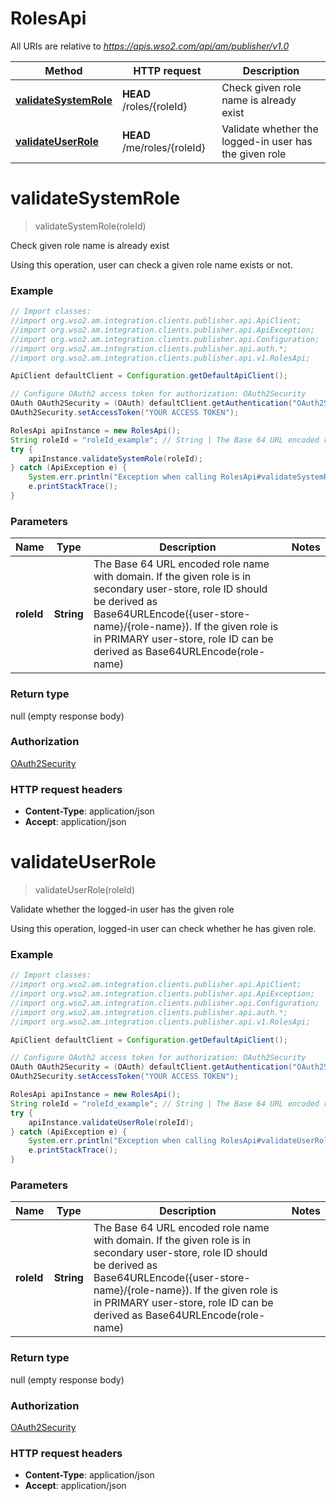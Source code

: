 # RolesApi

All URIs are relative to *https://apis.wso2.com/api/am/publisher/v1.0*

Method | HTTP request | Description
------------- | ------------- | -------------
[**validateSystemRole**](RolesApi.md#validateSystemRole) | **HEAD** /roles/{roleId} | Check given role name is already exist
[**validateUserRole**](RolesApi.md#validateUserRole) | **HEAD** /me/roles/{roleId} | Validate whether the logged-in user has the given role


<a name="validateSystemRole"></a>
# **validateSystemRole**
> validateSystemRole(roleId)

Check given role name is already exist

Using this operation, user can check a given role name exists or not. 

### Example
```java
// Import classes:
//import org.wso2.am.integration.clients.publisher.api.ApiClient;
//import org.wso2.am.integration.clients.publisher.api.ApiException;
//import org.wso2.am.integration.clients.publisher.api.Configuration;
//import org.wso2.am.integration.clients.publisher.api.auth.*;
//import org.wso2.am.integration.clients.publisher.api.v1.RolesApi;

ApiClient defaultClient = Configuration.getDefaultApiClient();

// Configure OAuth2 access token for authorization: OAuth2Security
OAuth OAuth2Security = (OAuth) defaultClient.getAuthentication("OAuth2Security");
OAuth2Security.setAccessToken("YOUR ACCESS TOKEN");

RolesApi apiInstance = new RolesApi();
String roleId = "roleId_example"; // String | The Base 64 URL encoded role name with domain. If the given role is in secondary user-store, role ID should be derived as Base64URLEncode({user-store-name}/{role-name}). If the given role is in PRIMARY user-store, role ID can be derived as Base64URLEncode(role-name) 
try {
    apiInstance.validateSystemRole(roleId);
} catch (ApiException e) {
    System.err.println("Exception when calling RolesApi#validateSystemRole");
    e.printStackTrace();
}
```

### Parameters

Name | Type | Description  | Notes
------------- | ------------- | ------------- | -------------
 **roleId** | **String**| The Base 64 URL encoded role name with domain. If the given role is in secondary user-store, role ID should be derived as Base64URLEncode({user-store-name}/{role-name}). If the given role is in PRIMARY user-store, role ID can be derived as Base64URLEncode(role-name)  |

### Return type

null (empty response body)

### Authorization

[OAuth2Security](../README.md#OAuth2Security)

### HTTP request headers

 - **Content-Type**: application/json
 - **Accept**: application/json

<a name="validateUserRole"></a>
# **validateUserRole**
> validateUserRole(roleId)

Validate whether the logged-in user has the given role

Using this operation, logged-in user can check whether he has given role. 

### Example
```java
// Import classes:
//import org.wso2.am.integration.clients.publisher.api.ApiClient;
//import org.wso2.am.integration.clients.publisher.api.ApiException;
//import org.wso2.am.integration.clients.publisher.api.Configuration;
//import org.wso2.am.integration.clients.publisher.api.auth.*;
//import org.wso2.am.integration.clients.publisher.api.v1.RolesApi;

ApiClient defaultClient = Configuration.getDefaultApiClient();

// Configure OAuth2 access token for authorization: OAuth2Security
OAuth OAuth2Security = (OAuth) defaultClient.getAuthentication("OAuth2Security");
OAuth2Security.setAccessToken("YOUR ACCESS TOKEN");

RolesApi apiInstance = new RolesApi();
String roleId = "roleId_example"; // String | The Base 64 URL encoded role name with domain. If the given role is in secondary user-store, role ID should be derived as Base64URLEncode({user-store-name}/{role-name}). If the given role is in PRIMARY user-store, role ID can be derived as Base64URLEncode(role-name) 
try {
    apiInstance.validateUserRole(roleId);
} catch (ApiException e) {
    System.err.println("Exception when calling RolesApi#validateUserRole");
    e.printStackTrace();
}
```

### Parameters

Name | Type | Description  | Notes
------------- | ------------- | ------------- | -------------
 **roleId** | **String**| The Base 64 URL encoded role name with domain. If the given role is in secondary user-store, role ID should be derived as Base64URLEncode({user-store-name}/{role-name}). If the given role is in PRIMARY user-store, role ID can be derived as Base64URLEncode(role-name)  |

### Return type

null (empty response body)

### Authorization

[OAuth2Security](../README.md#OAuth2Security)

### HTTP request headers

 - **Content-Type**: application/json
 - **Accept**: application/json

